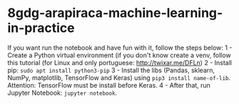 # 8gdg-arapiraca-machine-learning-in-practice

If you want run the notebook and have fun with it, follow the steps below:
1 - Create a Python virtual environment (if you don't know create a venv, follow this tutorial (for Linux and only portuguese: http://twixar.me/DFLn)
2 - Install pip: ```sudo apt install python3-pip```
3 - Install the libs (Pandas, sklearn, NumPy, matplotlib, TensorFlow and Keras) using ```pip3 install name-of-lib```. Attention: TensorFlow must be install before Keras.
4 - After that, run Jupyter Notebook: ```jupyter notebook```.
